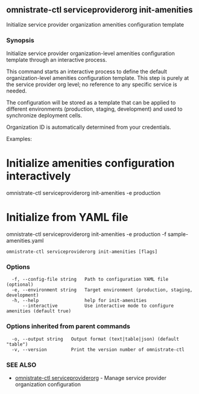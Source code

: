## omnistrate-ctl serviceproviderorg init-amenities

Initialize service provider organization amenities configuration template

### Synopsis

Initialize service provider organization-level amenities configuration template through an interactive process.

This command starts an interactive process to define the default organization-level 
amenities configuration template. This step is purely at the service provider org level; 
no reference to any specific service is needed.

The configuration will be stored as a template that can be applied to different 
environments (production, staging, development) and used to synchronize deployment cells.

Organization ID is automatically determined from your credentials.

Examples:
  # Initialize amenities configuration interactively
  omnistrate-ctl serviceproviderorg init-amenities -e production

  # Initialize from YAML file
  omnistrate-ctl serviceproviderorg init-amenities -e production -f sample-amenities.yaml

```
omnistrate-ctl serviceproviderorg init-amenities [flags]
```

### Options

```
  -f, --config-file string   Path to configuration YAML file (optional)
  -e, --environment string   Target environment (production, staging, development)
  -h, --help                 help for init-amenities
      --interactive          Use interactive mode to configure amenities (default true)
```

### Options inherited from parent commands

```
  -o, --output string   Output format (text|table|json) (default "table")
  -v, --version         Print the version number of omnistrate-ctl
```

### SEE ALSO

* [omnistrate-ctl serviceproviderorg](omnistrate-ctl_serviceproviderorg.md)	 - Manage service provider organization configuration


